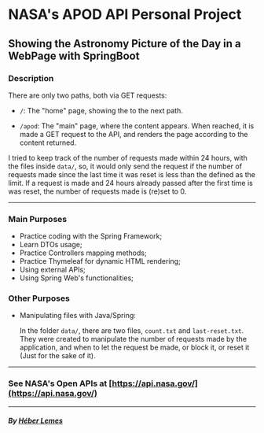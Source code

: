 # NASA's APOD API Personal Project

## Showing the Astronomy Picture of the Day in a WebPage with SpringBoot

### Description

There are only two paths, both via GET requests: 
- ```/```:
The "home" page, showing the to the next path.

- ```/apod```:
The "main" page, where the content appears. When reached, it is made a GET request to the API, and renders the page according to the content returned.

I tried to keep track of the number of requests made within 24 hours, with the files inside ```data/```, so, it would only send the request if the number of
requests made since the last time it was reset is less than the defined as the limit. 
If a request is made and 24 hours already passed after the first time is was reset, the number of requests made is (re)set to 0.

<hr>

### Main Purposes
- Practice coding with the Spring Framework;
- Learn DTOs usage;
- Practice Controllers mapping methods;
- Practice Thymeleaf for dynamic HTML rendering;
- Using external APIs;
- Using Spring Web's functionalities;

### Other Purposes
- Manipulating files with Java/Spring:

  In the folder ```data/```, there are two files, ```count.txt``` and ```last-reset.txt```.
  They were created to manipulate the number of requests made by the application,
  and when to let the request be made, or block it, or reset it (Just for the sake of it).

<hr>

### See NASA's Open APIs at [https://api.nasa.gov/](https://api.nasa.gov/)

<hr>

##### By [Héber Lemes](https://github.com/HeberFHLemes)
